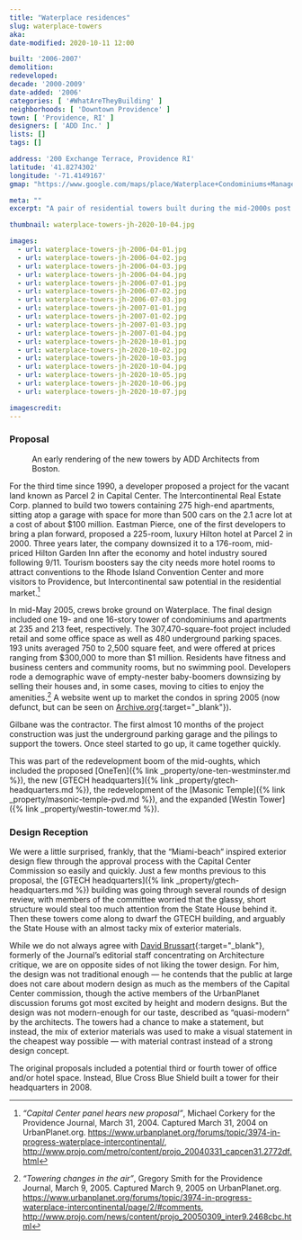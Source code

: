 ```yaml
---
title: "Waterplace residences"
slug: waterplace-towers
aka:
date-modified: 2020-10-11 12:00

built: '2006-2007'
demolition: 
redeveloped: 
decade: '2000-2009'
date-added: '2006'
categories: [ '#WhatAreTheyBuilding' ]
neighborhoods: [ 'Downtown Providence' ]
town: [ 'Providence, RI' ]
designers: [ 'ADD Inc.' ]
lists: []
tags: []

address: '200 Exchange Terrace, Providence RI'
latitude: '41.8274302'
longitude: '-71.4149167'
gmap: "https://www.google.com/maps/place/Waterplace+Condominiums+Management/@41.8274302,-71.4149167,17z/data=!3m1!4b1!4m5!3m4!1s0x89e44510d089f773:0x3d3045b4eade68c4!8m2!3d41.8274302!4d-71.412728"

meta: ""
excerpt: "A pair of residential towers built during the mid-2000s post 9-11 boom — condos selling at the time for $300k to $1m."

thumbnail: waterplace-towers-jh-2020-10-04.jpg

images:
  - url: waterplace-towers-jh-2006-04-01.jpg
  - url: waterplace-towers-jh-2006-04-02.jpg
  - url: waterplace-towers-jh-2006-04-03.jpg
  - url: waterplace-towers-jh-2006-04-04.jpg
  - url: waterplace-towers-jh-2006-07-01.jpg
  - url: waterplace-towers-jh-2006-07-02.jpg
  - url: waterplace-towers-jh-2006-07-03.jpg
  - url: waterplace-towers-jh-2007-01-01.jpg
  - url: waterplace-towers-jh-2007-01-02.jpg
  - url: waterplace-towers-jh-2007-01-03.jpg
  - url: waterplace-towers-jh-2007-01-04.jpg
  - url: waterplace-towers-jh-2020-10-01.jpg
  - url: waterplace-towers-jh-2020-10-02.jpg
  - url: waterplace-towers-jh-2020-10-03.jpg
  - url: waterplace-towers-jh-2020-10-04.jpg
  - url: waterplace-towers-jh-2020-10-05.jpg
  - url: waterplace-towers-jh-2020-10-06.jpg
  - url: waterplace-towers-jh-2020-10-07.jpg

imagescredit:
---
```


### Proposal 

<figure class="u__img u__img--right" aria-hidden="true">
  <a href="#photo-4">
    <img src="{{ site.propimg_path }}{{ page.slug }}/waterplace003.jpg" alt="" />
  </a>
  <figcaption>An early rendering of the new towers by ADD Architects from Boston.</figcaption>
</figure>

For the third time since 1990, a developer proposed a project for the vacant land known as Parcel 2 in Capital Center. The Intercontinental Real Estate Corp. planned to build two towers containing 275 high-end apartments, sitting atop a garage with space for more than 500 cars on the 2.1 acre lot at a cost of about $100 million. Eastman Pierce, one of the first developers to bring a plan forward, proposed a 225-room, luxury Hilton hotel at Parcel 2 in 2000. Three years later, the company downsized it to a 176-room, mid-priced Hilton Garden Inn after the economy and hotel industry soured following 9/11. Tourism boosters say the city needs more hotel rooms to attract conventions to the Rhode Island Convention Center and more visitors to Providence, but Intercontinental saw potential in the residential market.[^1]

[^1]: _“Capital Center panel hears new proposal”_, Michael Corkery for the Providence Journal, March 31, 2004. Captured March 31, 2004 on UrbanPlanet.org. https://www.urbanplanet.org/forums/topic/3974-in-progress-waterplace-intercontinental/, http://www.projo.com/metro/content/projo_20040331_capcen31.2772df.html

In mid-May 2005, crews broke ground on Waterplace. The final design included one 19- and one 16-story tower of condominiums and apartments at 235 and 213 feet, respectively. The 307,470-square-foot project included retail and some office space as well as 480 underground parking spaces. 193 units averaged 750 to 2,500 square feet, and were offered at prices ranging from $300,000 to more than $1 million. Residents have fitness and business centers and community rooms, but no swimming pool. Developers rode a demographic wave of empty-nester baby-boomers downsizing by selling their houses and, in some cases, moving to cities to enjoy the amenities.[^2] A website went up to market the condos in spring 2005 (now defunct, but can be seen on [Archive.org](//web.archive.org/web/20090414194412/http://www.liveatwaterplace.com/){:target="_blank"}). 

[^2]: _“Towering changes in the air”_, Gregory Smith for the Providence Journal, March 9, 2005. Captured March 9, 2005 on UrbanPlanet.org. https://www.urbanplanet.org/forums/topic/3974-in-progress-waterplace-intercontinental/page/2/#comments, http://www.projo.com/news/content/projo_20050309_inter9.2468cbc.html

Gilbane was the contractor. The first almost 10 months of the project construction was just the underground parking garage and the pilings to support the towers. Once steel started to go up, it came together quickly. 

This was part of the redevelopment boom of the mid-oughts, which included the proposed [OneTen]({% link _property/one-ten-westminster.md %}), the new [GTECH headquarters]({% link _property/gtech-headquarters.md %}), the redevelopment of the [Masonic Temple]({% link _property/masonic-temple-pvd.md %}), and the expanded [Westin Tower]({% link _property/westin-tower.md %}).


### Design Reception

We were a little surprised, frankly, that the “Miami-beach“ inspired exterior design flew through the approval process with the Capital Center Commission so easily and quickly. Just a few months previous to this proposal, the [GTECH headquarters]({% link _property/gtech-headquarters.md %}) building was going through several rounds of design review, with members of the committee worried that the glassy, short structure would steal too much attention from the State House behind it. Then these towers come along to dwarf the GTECH building, and arguably the State House with an almost tacky mix of exterior materials. 

While we do not always agree with [David Brussart](//architecturehereandthere.com/2019/11/29/imagine-all-the-buildings/){:target="_blank"}, formerly of the Journal’s editorial staff concentrating on Architecture critique, we are on opposite sides of not liking the tower design. For him, the design was not traditional enough — he contends that the public at large does not care about modern design as much as the members of the Capital Center commission, though the active members of the UrbanPlanet discussion forums got most excited by height and modern designs. But the design was not modern-enough for our taste, described as “quasi-modern” by the architects. The towers had a chance to make a statement, but instead, the mix of exterior materials was used to make a visual statement in the cheapest way possible — with material contrast instead of a strong design concept. 

The original proposals included a potential third or fourth tower of office and/or hotel space. Instead, Blue Cross Blue Shield built a tower for their headquarters in 2008. 
